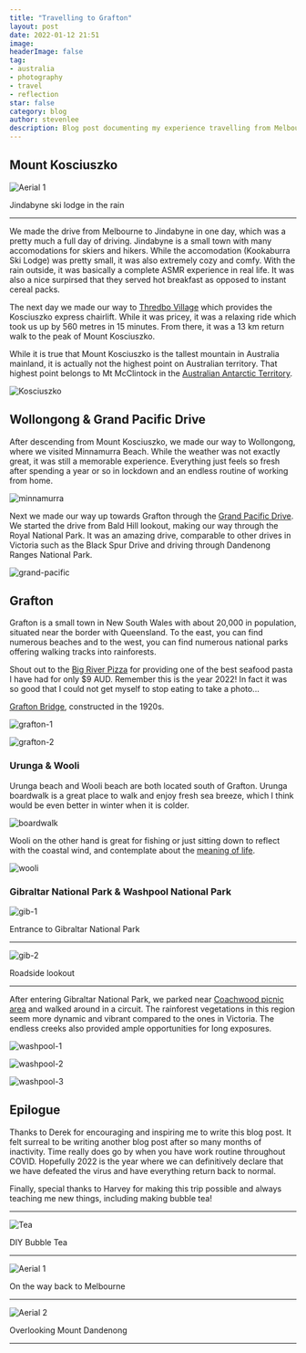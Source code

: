 ```yaml
---
title: "Travelling to Grafton"
layout: post
date: 2022-01-12 21:51
image:
headerImage: false
tag:
- australia
- photography
- travel
- reflection
star: false
category: blog
author: stevenlee
description: Blog post documenting my experience travelling from Melbouren to Grafton NSW.
---
```



## Mount Kosciuszko

![Aerial 1](/assets/images/grafton/jindabyne-1.jpeg)
<figcaption class="caption">Jindabyne ski lodge in the rain</figcaption>

---

We made the drive from Melbourne to Jindabyne in one day, which was a pretty much a full day of driving. Jindabyne is a small town with many accomodations for skiers and hikers. While the accomodation (Kookaburra Ski Lodge) was pretty small, it was also extremely cozy and comfy. With the rain outside, it was basically a complete ASMR experience in real life. It was also a nice surpirsed that they served hot breakfast as opposed to instant cereal packs.

The next day we made our way to [Thredbo Village](https://www.thredbo.com.au/the-village/village-map/) which provides the Kosciuszko express chairlift. While it was pricey, it was a relaxing ride which took us up by 560 metres in 15 minutes. From there, it was a 13 km return walk to the peak of Mount Kosciuszko.

While it is true that Mount Kosciuszko is the tallest mountain in Australia mainland, it is actually not the highest point on Australian territory. That highest point belongs to Mt McClintock in the [Australian Antarctic Territory](https://www.ga.gov.au/scientific-topics/national-location-information/dimensions/remote-offshore-territories/australian-antarctic-territory).


![Kosciuszko](/assets/images/grafton/kosciuszko-1.jpeg)


## Wollongong & Grand Pacific Drive

After descending from Mount Kosciuszko, we made our way to Wollongong, where we visited Minnamurra Beach.
While the weather was not exactly great, it was still a memorable experience. Everything just feels so fresh after spending a year or so in lockdown and an endless routine of working from home.

![minnamurra](/assets/images/grafton/minnamurra-1.jpeg)

Next we made our way up towards Grafton through the [Grand Pacific Drive](https://www.grandpacificdrive.com.au/). We started the drive from Bald Hill lookout, making our way through the Royal National Park. It was an amazing drive, comparable to other drives in Victoria such as the Black Spur Drive and driving through Dandenong Ranges National Park.

![grand-pacific](/assets/images/grafton/grand-pacific-1.jpeg)


## Grafton

Grafton is a small town in New South Wales with about 20,000 in population, situated near the border with Queensland. To the east, you can find numerous beaches and to the west, you can find numerous national parks offering walking tracks into rainforests.

Shout out to the [Big River Pizza](https://www.bigriverpizza.com.au/) for providing one of the best seafood pasta I have had for only $9 AUD. Remember this is the year 2022! In fact it was so good that I could not get myself to stop eating to take a photo...

[Grafton Bridge](https://en.wikipedia.org/wiki/Grafton_Bridge_(New_South_Wales)), constructed in the 1920s.

![grafton-1](/assets/images/grafton/grafton-bridge-1.jpeg)

![grafton-2](/assets/images/grafton/grafton-bridge-2.jpeg)

### Urunga & Wooli

Urunga beach and Wooli beach are both located south of Grafton. Urunga boardwalk is a great place to walk and enjoy fresh sea breeze, which I think would be even better in winter when it is colder.

![boardwalk](/assets/images/grafton/boardwalk-1.jpeg)

Wooli on the other hand is great for fishing or just sitting down to reflect with the coastal wind, and contemplate about the [meaning of life](https://www.youtube.com/watch?v=dQw4w9WgXcQ).

![wooli](/assets/images/grafton/wooli-1.jpeg)

### Gibraltar National Park & Washpool National Park

![gib-1](/assets/images/grafton/gibraltar-1.jpeg)
<figcaption class="caption">Entrance to Gibraltar National Park</figcaption>

---

![gib-2](/assets/images/grafton/gibraltar-2.jpeg)
<figcaption class="caption">Roadside lookout</figcaption>

---

After entering Gibraltar National Park, we parked near [Coachwood picnic area](https://www.nationalparks.nsw.gov.au/things-to-do/picnic-areas/coachwood-picnic-area) and walked around in a circuit. The rainforest vegetations in this region seem more dynamic and vibrant compared to the ones in Victoria. The endless creeks also provided ample opportunities for long exposures.


![washpool-1](/assets/images/grafton/washpool-1.jpeg)

![washpool-2](/assets/images/grafton/washpool-2.jpeg)

![washpool-3](/assets/images/grafton/washpool-3.jpeg)


## Epilogue

Thanks to Derek for encouraging and inspiring me to write this blog post. It felt surreal to be writing another blog post after so many months of inactivity. Time really does go by when you have work routine throughout COVID. Hopefully 2022 is the year where we can definitively declare that we have defeated the virus and have everything return back to normal.

Finally, special thanks to Harvey for making this trip possible and always teaching me new things, including making bubble tea!

---

![Tea](/assets/images/grafton/tea-1.jpeg)
<figcaption class="caption">DIY Bubble Tea</figcaption>

---

![Aerial 1](/assets/images/grafton/flight-1.jpeg)
<figcaption class="caption">On the way back to Melbourne</figcaption>

---

![Aerial 2](/assets/images/grafton/flight-2.jpeg)
<figcaption class="caption">Overlooking Mount Dandenong</figcaption>

---










